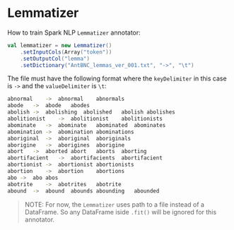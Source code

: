 # Lemmatizer

How to train Spark NLP `Lemmatizer` annotator:

```scala
val lemmatizer = new Lemmatizer()
    .setInputCols(Array("token"))
    .setOutputCol("lemma")
    .setDictionary("AntBNC_lemmas_ver_001.txt", "->", "\t")
```

The file must have the following format where the `keyDelimiter` in this case is `->` and the `valueDelimiter` is `\t`:

```bash
abnormal    ->  abnormal    abnormals
abode   ->	abode	abodes
abolish ->	abolishing	abolished	abolish	abolishes
abolitionist	->	abolitionist	abolitionists
abominate	->	abominate	abominated	abominates
abomination	->	abomination	abominations
aboriginal	->	aboriginal	aboriginals
aborigine	->	aborigines	aborigine
abort	->	aborted	abort	aborts	aborting
abortifacient	->	abortifacients	abortifacient
abortionist	->	abortionist	abortionists
abortion	->	abortion	abortions
abo	->	abo	abos
abotrite	->	abotrites	abotrite
abound	->	abound	abounds	abounding	abounded
```

> NOTE: For now, the `Lemmatizer` uses path to a file instead of a DataFrame. So any DataFrame iside `.fit()` will be ignored for this annotator.
